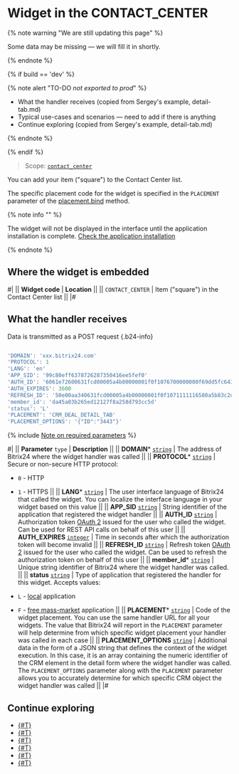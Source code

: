 # Widget in the CONTACT_CENTER

{% note warning "We are still updating this page" %}

Some data may be missing — we will fill it in shortly.

{% endnote %}

{% if build == 'dev' %}

{% note alert "TO-DO _not exported to prod_" %}

- What the handler receives (copied from Sergey's example, detail-tab.md)
- Typical use-cases and scenarios — need to add if there is anything
- Continue exploring (copied from Sergey's example, detail-tab.md)

{% endnote %}

{% endif %}

> Scope: [`contact_center`](../scopes/permissions.md)

You can add your item ("square") to the Contact Center list.

The specific placement code for the widget is specified in the `PLACEMENT` parameter of the [placement.bind](./placement-bind.md) method.

{% note info "" %}

The widget will not be displayed in the interface until the application installation is complete. [Check the application installation](../../settings/app-installation/installation-finish.md)

{% endnote %}

## Where the widget is embedded

#|
|| **Widget code** | **Location** ||
|| `CONTACT_CENTER` | Item ("square") in the Contact Center list ||
|#

## What the handler receives

Data is transmitted as a POST request {.b24-info}

```js

'DOMAIN': 'xxx.bitrix24.com'
'PROTOCOL': 1
'LANG': 'en'
'APP_SID': '99c80eff6378726287350416ee5fef0'
'AUTH_ID': '6061e72600631fcd00005a4b00000001f0f1076700000000f69dd5fc643d9ce2fdbc1'
'AUTH_EXPIRES': 3600
'REFRESH_ID': '50e00aa340631fcd00005a4b00000001f0f1071111116580a5b83c2de639ef28c12'
'member_id': 'da45a03b265ed12127f8a258d793cc5d'
'status': 'L'
'PLACEMENT': 'CRM_DEAL_DETAIL_TAB'
'PLACEMENT_OPTIONS': '{"ID":"3443"}'

```

{% include [Note on required parameters](../../_includes/required.md) %}

#|
|| **Parameter**
`type` | **Description** ||
|| **DOMAIN***
[`string`](../data-types.md) | The address of Bitrix24 where the widget handler was called ||
|| **PROTOCOL***
[`string`](../data-types.md) | Secure or non-secure HTTP protocol:

- `0` - HTTP
- `1` - HTTPS
 ||
|| **LANG***
[`string`](../data-types.md) | The user interface language of Bitrix24 that called the widget. You can localize the interface language in your widget based on this value ||
|| **APP_SID**
[`string`](../data-types.md) | String identifier of the application that registered the widget handler ||
|| **AUTH_ID**
[`string`](../data-types.md) | Authorization token [OAuth 2](../../settings/oauth/simple-way.md) issued for the user who called the widget. Can be used for REST API calls on behalf of this user ||
|| **AUTH_EXPIRES**
[`integer`](../data-types.md) | Time in seconds after which the authorization token will become invalid ||
|| **REFRESH_ID**
[`string`](../data-types.md) | Refresh token [OAuth 2](../../settings/oauth/simple-way.md) issued for the user who called the widget. Can be used to refresh the authorization token on behalf of this user ||
|| **member_id***
[`string`](../data-types.md) | Unique string identifier of Bitrix24 where the widget handler was called.  ||
|| **status**
[`string`](../data-types.md) | Type of application that registered the handler for this widget. Accepts values:

- `L` - [local](../../local-integrations/local-apps.md) application
- `F` - [free mass-market](../../market/index.md) application
||
|| **PLACEMENT***
[`string`](../data-types.md) | Code of the widget placement. You can use the same handler URL for all your widgets. The value that Bitrix24 will report in the `PLACEMENT` parameter will help determine from which specific widget placement your handler was called in each case ||
|| **PLACEMENT_OPTIONS**
[`string`](../data-types.md) | Additional data in the form of a JSON string that defines the context of the widget execution. In this case, it is an array containing the numeric identifier of the CRM element in the detail form where the widget handler was called. The `PLACEMENT_OPTIONS` parameter along with the `PLACEMENT` parameter allows you to accurately determine for which specific CRM object the widget handler was called ||
|#

## Continue exploring

- [{#T}](./placement-bind.md)
- [{#T}](./ui-interaction/index.md)
- [{#T}](./ui-interaction/crm-card.md)
- [{#T}](../../settings/interactivity/index.md)
- [{#T}](./open-application.md)
- [{#T}](./open-path.md)
